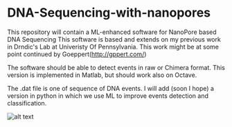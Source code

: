 # DNA-Sequencing-with-nanopores
This repository will contain a ML-enhanced software for NanoPore based DNA Sequencing
This software is based and extends on my previous work in Drndic's Lab at Univeristy Of Pennsylvania. This work might be at some point continued by Goeppert(http://gppert.com/)

The software should be able to detect events in raw or Chimera format.
This version is implemented in Matlab, but should work also on Octave.

The .dat file is one of sequence of DNA events. 
I will add (soon I hope) a version in python in which we use ML to improve  events detection and classification.


![alt text](http://url/to/img.png)
